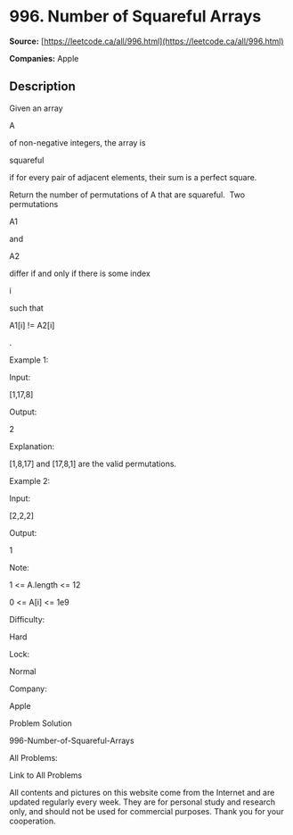 # 996. Number of Squareful Arrays

**Source:** [https://leetcode.ca/all/996.html](https://leetcode.ca/all/996.html)

**Companies:** Apple

## Description

Given an array

A

of non-negative integers, the array is

squareful

if
        for every pair of adjacent elements, their sum is a perfect square.

Return the number of permutations of A that are squareful.  Two permutations

A1

and

A2

differ if and only if there is some index

i

such that

A1[i] != A2[i]

.

Example 1:

Input:

[1,17,8]

Output:

2

Explanation:

[1,8,17] and [17,8,1] are the valid permutations.

Example 2:

Input:

[2,2,2]

Output:

1

Note:

1 <= A.length <= 12

0 <= A[i] <= 1e9

Difficulty:

Hard

Lock:

Normal

Company:

Apple

Problem Solution

996-Number-of-Squareful-Arrays

All Problems:

Link to All Problems

All contents and pictures on this website come from the Internet and are updated regularly every week. They are for personal study and research only, and should not be used for commercial purposes. Thank you for your cooperation.

